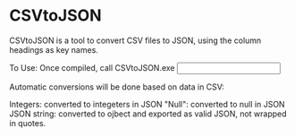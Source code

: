 CSVtoJSON
=========

CSVtoJSON is a tool to convert CSV files to JSON, using the column headings as key names.

To Use: Once compiled, call CSVtoJSON.exe <input csv file> <output json file>

Automatic conversions will be done based on data in CSV:

Integers: converted to integeters in JSON
"Null": converted to null in JSON
JSON string: converted to ojbect and exported as valid JSON, not wrapped in quotes.
